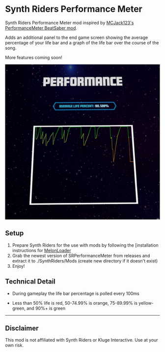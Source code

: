 # Synth Riders Performance Meter
Synth Riders Performance Meter mod inspired by [MCJack123's PerformanceMeter BeatSaber mod](https://github.com/MCJack123/PerformanceMeter).

Adds an additional panel to the end game screen showing the average percentage of your life bar and a graph of the life bar over the course of the song.

More features coming soon!

![End Game Screen](/end_game_example.jpeg "End Game Screen")


## Setup
1. Prepare Synth Riders for the use with mods by following the [installation instructions for [MelonLoader](https://wiki.synthriderz.com/en/guides/installing-mods)
2. Grab the newest version of SRPerformanceMeter from releases and extract it to ./SynthRiders/Mods (create new directory if it doesn't exist)
3. Enjoy!

## Technical Detail
- During gameplay the life bar percentage is polled every 100ms

- Less than 50% life is red, 50-74.99% is orange, 75-89.99% is yellow-green, and 90%+ is green

---

## Disclaimer
This mod is not affiliated with Synth Riders or Kluge Interactive. Use at your own risk.

